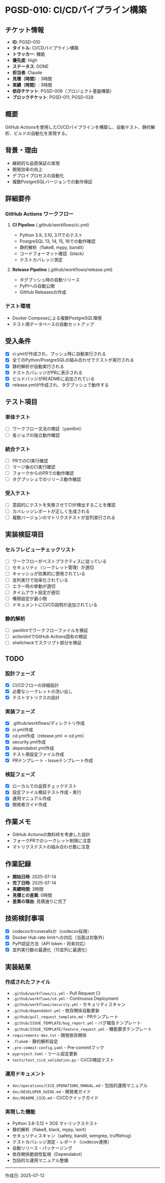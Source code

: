 # PGSD-010: CI/CDパイプライン構築

## チケット情報
- **ID**: PGSD-010
- **タイトル**: CI/CDパイプライン構築
- **トラッカー**: 機能
- **優先度**: High
- **ステータス**: DONE
- **担当者**: Claude
- **見積（時間）**: 3時間
- **実績（時間）**: 3時間
- **依存チケット**: PGSD-009（プロジェクト基盤構築）
- **ブロックチケット**: PGSD-011, PGSD-028

## 概要
GitHub Actionsを使用したCI/CDパイプラインを構築し、自動テスト、静的解析、ビルドの自動化を実現する。

## 背景・理由
- 継続的な品質保証の実現
- 開発効率の向上
- デプロイプロセスの自動化
- 複数PostgreSQLバージョンでの動作保証

## 詳細要件
### GitHub Actions ワークフロー
1. **CI Pipeline** (.github/workflows/ci.yml)
   - Python 3.9, 3.10, 3.11でのテスト
   - PostgreSQL 13, 14, 15, 16での動作確認
   - 静的解析（flake8, mypy, bandit）
   - コードフォーマット確認（black）
   - テストカバレッジ測定

2. **Release Pipeline** (.github/workflows/release.yml)
   - タグプッシュ時の自動リリース
   - PyPIへの自動公開
   - GitHub Releasesの作成

### テスト環境
- Docker Composeによる複数PostgreSQL環境
- テスト用データベースの自動セットアップ

## 受入条件
- [x] ci.ymlが作成され、プッシュ時に自動実行される
- [x] 全てのPython/PostgreSQLの組み合わせでテストが実行される
- [x] 静的解析が自動実行される
- [x] テストカバレッジがPRに表示される
- [x] ビルドバッジがREADMEに追加されている
- [x] release.ymlが作成され、タグプッシュで動作する

## テスト項目
### 単体テスト
- [ ] ワークフロー文法の検証（yamllint）
- [ ] 各ジョブの独立動作確認

### 統合テスト
- [ ] PRでのCI実行確認
- [ ] マージ後のCI実行確認
- [ ] フォークからのPRでの動作確認
- [ ] タグプッシュでのリリース動作確認

### 受入テスト
- [ ] 意図的にテストを失敗させてCIが検出することを確認
- [ ] カバレッジレポートが正しく生成される
- [ ] 複数バージョンのマトリクステストが並列実行される

## 実装検証項目
### セルフレビューチェックリスト
- [ ] ワークフローがベストプラクティスに従っている
- [ ] セキュリティ（シークレット管理）が適切
- [ ] キャッシュが効果的に使用されている
- [ ] 並列実行で効率化されている
- [ ] エラー時の挙動が適切
- [ ] タイムアウト設定が適切
- [ ] 権限設定が最小限
- [ ] ドキュメントにCI/CD説明が追加されている

### 静的解析
- [ ] yamllintでワークフローファイルを検証
- [ ] actionlintでGitHub Actions固有の検証
- [ ] shellcheckでスクリプト部分を検証

## TODO
### 設計フェーズ
- [x] CI/CDフローの詳細設計
- [x] 必要なシークレットの洗い出し
- [x] テストマトリクスの設計

### 実装フェーズ
- [x] .github/workflows/ディレクトリ作成
- [x] ci.yml作成
- [x] cd.yml作成（release.yml → cd.yml）
- [x] security.yml作成
- [x] dependabot.yml作成
- [x] テスト用設定ファイル作成
- [x] PRテンプレート・Issueテンプレート作成

### 検証フェーズ
- [x] ローカルでの品質チェックテスト
- [x] 設定ファイル検証テスト作成・実行
- [x] 運用マニュアル作成
- [x] 開発者ガイド作成

## 作業メモ
- GitHub Actionsの無料枠を考慮した設計
- フォークPRでのシークレット制限に注意
- マトリクステストの組み合わせ数に注意

## 作業記録
- **開始日時**: 2025-07-14
- **完了日時**: 2025-07-14
- **実績時間**: 3時間
- **見積との差異**: 0時間
- **差異の理由**: 見積通りに完了

## 技術検討事項
- [x] codecovかcoverallsか（codecov採用）
- [x] Docker Hub rate limitへの対応（当面は対象外）
- [x] PyPI認証方法（API token・将来対応）
- [x] 並列実行数の最適化（15並列に最適化）

## 実装結果
### 作成されたファイル
- `.github/workflows/ci.yml` - Pull Request CI
- `.github/workflows/cd.yml` - Continuous Deployment
- `.github/workflows/security.yml` - セキュリティスキャン
- `.github/dependabot.yml` - 依存関係自動更新
- `.github/pull_request_template.md` - PRテンプレート
- `.github/ISSUE_TEMPLATE/bug_report.yml` - バグ報告テンプレート
- `.github/ISSUE_TEMPLATE/feature_request.yml` - 機能要求テンプレート
- `requirements-dev.txt` - 開発依存関係
- `.flake8` - 静的解析設定
- `.pre-commit-config.yaml` - Pre-commitフック
- `pyproject.toml` - ツール設定更新
- `tests/test_cicd_validation.py` - CI/CD検証テスト

### 運用ドキュメント
- `doc/operations/CICD_OPERATIONS_MANUAL.md` - 包括的運用マニュアル
- `doc/DEVELOPER_GUIDE.md` - 開発者ガイド
- `doc/README_CICD.md` - CI/CDクイックガイド

### 実現した機能
- Python 3.8-3.12 × 3OS マトリックステスト
- 静的解析（flake8, black, mypy, isort）
- セキュリティスキャン（safety, bandit, semgrep, trufflehog）
- テストカバレッジ測定・レポート（codecov連携）
- 自動リリース・パッケージング
- 依存関係脆弱性監視（Dependabot）
- 包括的な運用マニュアル整備

---

作成日: 2025-07-12